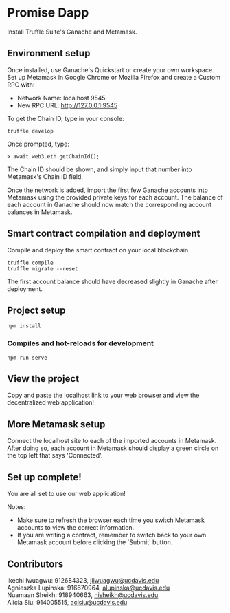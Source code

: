 # Promise Dapp

Install Truffle Suite's Ganache and Metamask.

## Environment setup
Once installed, use Ganache's Quickstart or create your own workspace. 
Set up Metamask in Google Chrome or Mozilla Firefox and create a Custom RPC with:
- Network Name: localhost 9545
- New RPC URL: http://127.0.0.1:9545

To get the Chain ID, type in your console:
```
truffle develop
```
Once prompted, type:
```
> await web3.eth.getChainId();
```
The Chain ID should be shown, and simply input that number into Metamask's Chain ID field.


Once the network is added, import the first few Ganache accounts into Metamask using the provided private keys for each account. The balance of each account in Ganache should now match the corresponding account balances in Metamask.

## Smart contract compilation and deployment
Compile and deploy the smart contract on your local blockchain. 
```
truffle compile
truffle migrate --reset
```
The first account balance should have decreased slightly in Ganache after deployment.

## Project setup
```
npm install
```

### Compiles and hot-reloads for development
```
npm run serve
```

## View the project
Copy and paste the localhost link to your web browser and view the decentralized web application!

## More Metamask setup
Connect the localhost site to each of the imported accounts in Metamask. After doing so, each account in Metamask should display a green circle on the top left that says 'Connected'. 

## Set up complete!
You are all set to use our web application!

Notes: 
- Make sure to refresh the browser each time you switch Metamask accounts to view the correct information. 
- If you are writing a contract, remember to switch back to your own Metamask account before clicking the 'Submit' button.

## Contributors
Ikechi Iwuagwu: 912684323, jiiwuagwu@ucdavis.edu\
Agnieszka Lupinska: 916670964, alupinska@ucdavis.edu\
Nuamaan Sheikh: 918940663, nisheikh@ucdavis.edu\
Alicia Siu: 914005515, aclsiu@ucdavis.edu